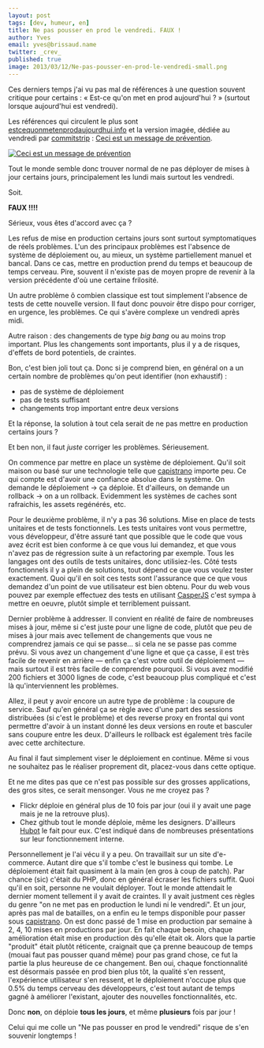 ```yaml
---
layout: post
tags: [dev, humeur, en]
title: Ne pas pousser en prod le vendredi. FAUX !
author: Yves
email: yves@brissaud.name
twitter: _crev_
published: true
image: 2013/03/12/Ne-pas-pousser-en-prod-le-vendredi-small.png
---
```


Ces derniers temps j'ai vu pas mal de références à une question souvent critique pour certains : « Est-ce qu'on met en prod aujourd'hui ? » (surtout lorsque aujourd'hui est vendredi).

Les références qui circulent le plus sont [estcequonmetenprodaujourdhui.info](http://www.estcequonmetenprodaujourdhui.info/) et la version imagée, dédiée au vendredi par [commitstrip](http://www.commitstrip.com/) : [Ceci est un message de prévention](http://www.commitstrip.com/2013/03/08/ceci-est-un-message-de-prevention/).

[![Ceci est un message de prévention](Ne-pas-pousser-en-prod-le-vendredi-medium.jpg)](Ne-pas-pousser-en-prod-le-vendredi.jpg)

Tout le monde semble donc trouver normal de ne pas déployer de mises à jour certains jours, principalement les lundi mais surtout les vendredi.

Soit.

**FAUX !!!!**

Sérieux, vous êtes d'accord avec ça ?

Les refus de mise en production certains jours sont surtout symptomatiques de réels problèmes. L'un des principaux problèmes est l'absence de système de déploiement ou, au mieux, un système partiellement manuel et bancal. Dans ce cas, mettre en production prend du temps et beaucoup de temps cerveau. Pire, souvent il n'existe pas de moyen propre de revenir à la version précédente d'où une certaine frilosité.

Un autre problème ô combien classique est tout simplement l'absence de tests de cette nouvelle version. Il faut donc pouvoir être dispo pour corriger, en urgence, les problèmes. Ce qui s'avère complexe un vendredi après midi.

Autre raison : des changements de type _big bang_ ou au moins trop important. Plus les changements sont importants, plus il y a de risques, d'effets de bord potentiels, de craintes.

Bon, c'est bien joli tout ça. Donc si je comprend bien, en général on a un certain nombre de problèmes qu'on peut identifier (non exhaustif) :

* pas de système de déploiement
* pas de tests suffisant
* changements trop important entre deux versions

Et la réponse, la solution à tout cela serait de ne pas mettre en production certains jours ?

Et ben non, il faut _juste_ corriger les problèmes. Sérieusement.

On commence par mettre en place un système de déploiement. Qu'il soit maison ou basé sur une technologie telle que [capistrano][] importe peu. Ce qui compte est d'avoir une confiance absolue dans le système. On demande le déploiement → ça déploie. Et d'ailleurs, on demande un rollback → on a un rollback. Evidemment les systèmes de caches sont rafraichis, les assets regénérés, etc.

Pour le deuxième problème, il n'y a pas 36 solutions. Mise en place de tests unitaires et de tests fonctionnels. Les tests unitaires vont vous permettre, vous développeur, d'être assuré tant que possible que le code que vous avez écrit est bien conforme à ce que vous lui demandez, et que vous n'avez pas de régression suite à un refactoring par exemple. Tous les langages ont des outils de tests unitaires, donc utilisiez-les. Côté tests fonctionnels il y a plein de solutions, tout dépend ce que vous voulez tester exactement. Quoi qu'il en soit ces tests sont l'assurance que ce que vous demandez d'un point de vue utilisateur est bien obtenu. Pour du web vous pouvez par exemple effectuez des tests en utilisant [CasperJS][] c'est sympa à mettre en oeuvre, plutôt simple et terriblement puissant.

Dernier problème à addresser. Il convient en réalité de faire de nombreuses mises à jour, même si c'est juste pour une ligne de code, plutôt que peu de mises à jour mais avec tellement de changements que vous ne comprendrez jamais ce qui se passe… si cela ne se passe pas comme prévu. Si vous avez un changement d'une ligne et que ça casse, il est très facile de revenir en arrière — enfin ça c'est votre outil de déploiement — mais surtout il est très facile de comprendre pourquoi. Si vous avez modifié 200 fichiers et 3000 lignes de code, c'est beaucoup plus compliqué et c'est là qu'interviennent les problèmes.

Allez, il peut y avoir encore un autre type de problème : la coupure de service. Sauf qu'en général ça se règle avec d'une part des sessions distribuées (si c'est le problème) et des reverse proxy en frontal qui vont permettre d'avoir à un instant donné les deux versions en route et basculer sans coupure entre les deux. D'ailleurs le rollback est également très facile avec cette architecture.

Au final il faut simplement viser le déploiement en continue. Même si vous ne souhaitez pas le réaliser proprement dit, placez-vous dans cette optique.

Et ne me dites pas que ce n'est pas possible sur des grosses applications, des gros sites, ce serait mensonger. Vous ne me croyez pas ?

* Flickr déploie en général plus de 10 fois par jour (oui il y avait une page mais je ne la retrouve plus).
* Chez github tout le monde déploie, même les designers. D'ailleurs [Hubot][] le fait pour eux. C'est indiqué dans de nombreuses présentations sur leur fonctionnement interne.

Personnellement je l'ai vécu il y a peu. On travaillait sur un site d'e-commerce. Autant dire que s'il tombe c'est le business qui tombe. Le déploiement était fait quasiment à la main (en gros à coup de patch). Par chance (sic) c'était du PHP, donc en général écraser les fichiers suffit. Quoi qu'il en soit, personne ne voulait déployer. Tout le monde attendait le dernier moment tellement il y avait de craintes. Il y avait justment ces règles du genre "on ne met pas en production le lundi ni le vendredi". Et un jour, après pas mal de batailles, on a enfin eu le temps disponible pour passer sous [capistrano][]. On est donc passé de 1 mise en production par semaine à 2, 4, 10 mises en productions par jour. En fait chaque besoin, chaque amélioration était mise en production dès qu'elle était ok. Alors que la partie "produit" était plutôt réticente, craignait que ça prenne beaucoup de temps (mouai faut pas pousser quand même) pour pas grand chose, ce fut la partie la plus heureuse de ce changement. Ben oui, chaque fonctionnalité est désormais passée en prod bien plus tôt, la qualité s'en ressent, l'expérience utilisateur s'en ressent, et le déploiement n'occupe plus que 0.5% du temps cerveau des développeurs, c'est tout autant de temps gagné à améliorer l'existant, ajouter des nouvelles fonctionnalités, etc.

Donc **non**, on déploie **tous les jours**, et même **plusieurs** fois par jour !

Celui qui me colle un "Ne pas pousser en prod le vendredi" risque de s'en souvenir longtemps !

[capistrano]: https://github.com/capistrano/capistrano
[CasperJS]: http://casperjs.org/
[Hubot]: http://hubot.github.com/